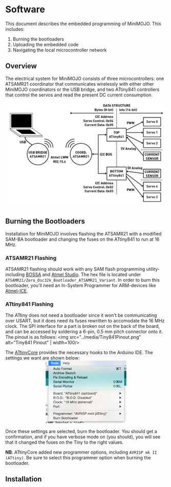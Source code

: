# Software 

This document describes the embedded programming of MiniMOJO. This includes:

   1. Burning the bootloaders
   1. Uploading the embedded code
   1. Navigating the local microcontroller network

## Overview

The electrical system for MiniMOJO consists of three microcontrollers: one ATSAMR21 coordinator that communicates wirelessly with either other MiniMOJO coordinators or the USB bridge, and two ATtiny841 controllers that control the servos and read the present DC current consumption. 

![MiniMOJO electrical layout](../media/NetworkLayout.png)

## Burning the Bootloaders
Installation for MiniMOJO involves flashing the ATSAMR21 with a modified SAM-BA bootloader and changing the fuses on the ATtiny841 to run at 16 MHz.

### ATSAMR21 Flashing
ATSAMR21 flashing should work with any SAM flash programming utility- including [BOSSA](https://github.com/shumatech/BOSSA) and [Atmel Studio](http://www.atmel.com/tools/atmelstudio.aspx). The hex file is located under `ATSAMR21/Zero_Osc32k_Bootloader_ATSAMR21_Variant`. In order to burn this bootloader, you'll need an In-System Programmer for ARM-devices like [Atmel-ICE](http://www.digikey.com/product-detail/en/atmel/ATATMEL-ICE/ATATMEL-ICE-ND/4753379). 

### ATtiny841 Flashing
The ATtiny does not need a bootloader since it won't be communicating over USART, but it does need its fuses rewritten to accomodate the 16 MHz clock. The SPI interface for a part is broken out on the back of the board, and can be accessed by soldering a 6-pin, 0.5 mm pitch connector onto it. The pinout is as follows:
<img src="../media/Tiny841Pinout.png" alt="Tiny841 Pinout" | width=100/>

The [ATtinyCore](https://github.com/SpenceKonde/ATTinyCore) provides the necessary hooks to the Arduino IDE. The settings we want are shown below:
<img src="./media/tiny841_burn.png" alt="ATtinyCore settings" style="width:50%;margin-left:25%;margin-right:25%;"/>

Once these settings are selected, burn the bootloader. You should get a confirmation, and if you have verbose mode on (you should), you will see that it changed the fuses on the Tiny to the right values. 

**NB**: ATtinyCore added new programmer options, including `AVRISP mk II (ATtiny)`. Be sure to select this programmer option when burning the bootloader. 



## Installation





